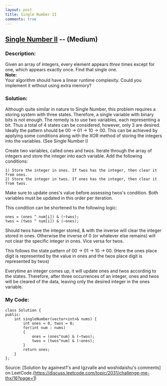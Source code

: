 ```yaml
---
layout: post
title: Single Number II
comments: true
---
```


## [Single Number II](https://leetcode.com/problems/single-number-ii/description/) -- (Medium)

### Description:
Given an array of integers, every element appears *three* times except for one, which appears exactly once. Find that single one.  
**Note:**  
Your algorithm should have a linear runtime complexity. Could you implement it without using extra memory?
    
### Solution:
Although quite similar in nature to Single Number, this problem requires a storing system with three states.
Therefore, a single variable with binary bits is not enough. The remedy is to use two variables, each representing a bit.
Thus a total of 4 states can be considered, however, only 3 are desired. Ideally the pattern should be 00 -> 01 -> 10 -> 00.
This can be achieved by applying some conditions along with the XOR method of storing the integers into the variables. (See Single Number I)  
  
Create two variables, called ones and twos. Iterate through the array of integers and store the integer into each variable.
Add the following conditions:  
```
1) Store the integer in ones. If twos has the integer, then clear it from ones.
2) Store the integer in twos. If ones has the integer, then clear it from twos.
```
Make sure to update ones's value before assessing twos's condition. Both variables must be updated in this order per iteration.    
  
This condition can be shortened to the following logic:
```
ones = (ones ^ num[i]) & (~twos);
twos = (twos ^ num[i]) & (~ones);
```
Should twos have the integer stored, & with the inverse will clear the integer stored in ones. Otherwise the inverse of 0 
(or whatever else remains) will not clear the specific integer in ones. Vice versa for twos.
  
This follows the state pattern of 00 -> 01 -> 10 -> 00. (Here the ones place digit is represented by the value in ones
and the twos place digit is represented by twos)  
  
Everytime an integer comes up, 
it will update ones and twos according to the states. Therefore, after three occurrences of an integer, 
ones and twos will be cleared of the data, leaving only the desired integer in the ones variable.  
  
### My Code:
```
class Solution {
public:
    int singleNumber(vector<int>& nums) {
        int ones = 0, twos = 0;
        for(int num : nums)
        {
            ones = (ones^num) & (~twos);
            twos = (twos^num) & (~ones);
        }
        return ones;
    }
};
```
Source: [Solution by againest1's and Igzvalle and woshidaishu's comments] on LeetCode.(https://discuss.leetcode.com/topic/2031/challenge-me-thx/16?page=1)
